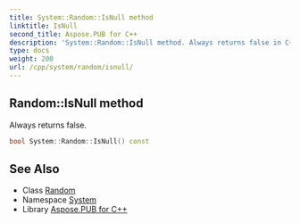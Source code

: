 ```yaml
---
title: System::Random::IsNull method
linktitle: IsNull
second_title: Aspose.PUB for C++
description: 'System::Random::IsNull method. Always returns false in C++.'
type: docs
weight: 200
url: /cpp/system/random/isnull/
---
```

## Random::IsNull method


Always returns false.

```cpp
bool System::Random::IsNull() const
```

## See Also

* Class [Random](../)
* Namespace [System](../../)
* Library [Aspose.PUB for C++](../../../)
